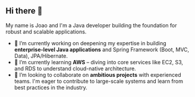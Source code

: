## Hi there 👋

My name is Joao and I'm a Java developer building the foundation for robust and scalable applications.

- 🔭 I’m currently working on deepening my expertise in building **enterprise-level Java applications** and Spring Framework (Boot, MVC, Data), JPA/Hibernate.
- 🌱 I’m currently learning **AWS** – diving into core services like EC2, S3, and RDS to understand cloud-native architecture.
- 👯 I’m looking to collaborate on **ambitious projects** with experienced teams. I'm eager to contribute to large-scale systems and learn from best practices in the industry.

<!--
**JoaoVitorLima/joaovitorlima** is a ✨ _special_ ✨ repository because its `README.md` (this file) appears on your GitHub profile.

Here are some ideas to get you started:

- 🔭 I’m currently working on ...
- 🌱 I’m currently learning ...
- 👯 I’m looking to collaborate on ...
- 🤔 I’m looking for help with ...
- 💬 Ask me about ...
- 📫 How to reach me: ...
- 😄 Pronouns: ...
- ⚡ Fun fact: ...
-->
